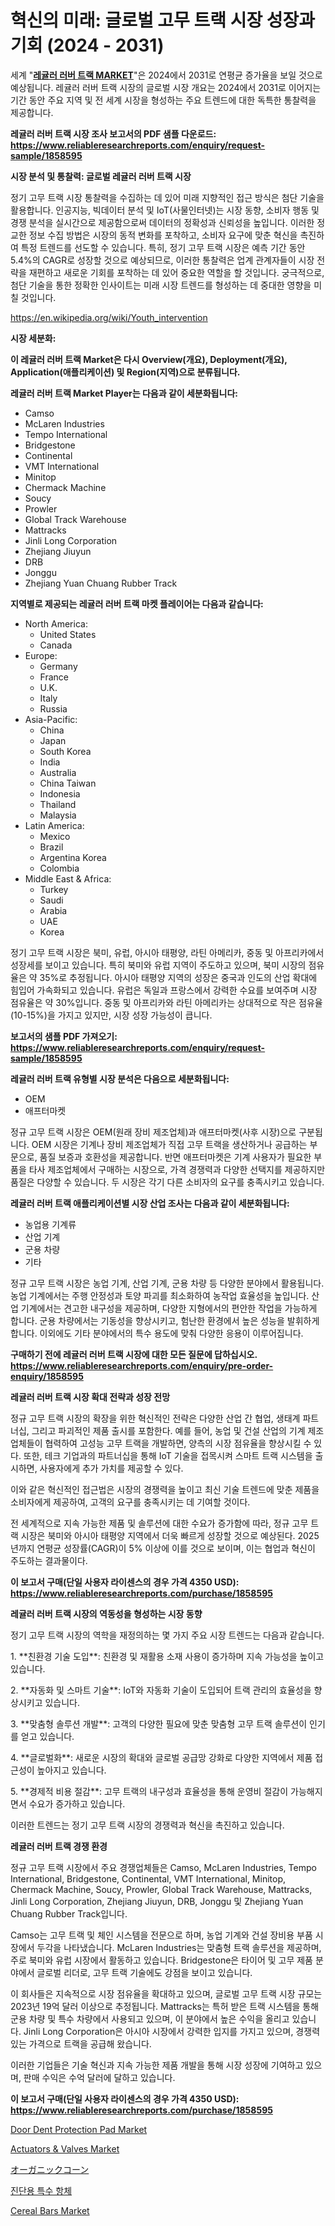 <p><h1>혁신의 미래: 글로벌 고무 트랙 시장 성장과 기회 (2024 - 2031)</h1></p><p>세계 "<strong><a href="https://www.reliableresearchreports.com/regular-rubber-track-r1858595">레귤러 러버 트랙 MARKET</a></strong>"은 2024에서 2031로 연평균 증가율을 보일 것으로 예상됩니다. 레귤러 러버 트랙 시장의 글로벌 시장 개요는 2024에서 2031로 이어지는 기간 동안 주요 지역 및 전 세계 시장을 형성하는 주요 트렌드에 대한 독특한 통찰력을 제공합니다.</p>
<p><strong>레귤러 러버 트랙 시장 조사 보고서의 PDF 샘플 다운로드: <a href="https://www.reliableresearchreports.com/enquiry/request-sample/1858595">https://www.reliableresearchreports.com/enquiry/request-sample/1858595</a></strong></p>
<p><strong>시장 분석 및 통찰력: 글로벌 레귤러 러버 트랙 시장</strong></p>
<p><p>정기 고무 트랙 시장 통찰력을 수집하는 데 있어 미래 지향적인 접근 방식은 첨단 기술을 활용합니다. 인공지능, 빅데이터 분석 및 IoT(사물인터넷)는 시장 동향, 소비자 행동 및 경쟁 분석을 실시간으로 제공함으로써 데이터의 정확성과 신뢰성을 높입니다. 이러한 정교한 정보 수집 방법은 시장의 동적 변화를 포착하고, 소비자 요구에 맞춘 혁신을 촉진하여 특정 트렌드를 선도할 수 있습니다. 특히, 정기 고무 트랙 시장은 예측 기간 동안 5.4%의 CAGR로 성장할 것으로 예상되므로, 이러한 통찰력은 업계 관계자들이 시장 전략을 재편하고 새로운 기회를 포착하는 데 있어 중요한 역할을 할 것입니다. 궁극적으로, 첨단 기술을 통한 정확한 인사이트는 미래 시장 트렌드를 형성하는 데 중대한 영향을 미칠 것입니다.</p></p>
<p><a href="%7CAUTHORITHY_DOMAIN_URL%7C">https://en.wikipedia.org/wiki/Youth_intervention</a></p>
<p><strong>시장 세분화:</strong></p>
<p><strong>이 레귤러 러버 트랙 Market은 다시 Overview(개요), Deployment(개요), Application(애플리케이션) 및 Region(지역)으로 분류됩니다.</strong></p>
<p><strong>레귤러 러버 트랙 Market Player는 다음과 같이 세분화됩니다:</strong></p>
<p><ul><li>Camso</li><li>McLaren Industries</li><li>Tempo International</li><li>Bridgestone</li><li>Continental</li><li>VMT International</li><li>Minitop</li><li>Chermack Machine</li><li>Soucy</li><li>Prowler</li><li>Global Track Warehouse</li><li>Mattracks</li><li>Jinli Long Corporation</li><li>Zhejiang Jiuyun</li><li>DRB</li><li>Jonggu</li><li>Zhejiang Yuan Chuang Rubber Track</li></ul></p>
<p><strong>지역별로 제공되는 레귤러 러버 트랙 마켓 플레이어는 다음과 같습니다:</strong></p>
<p><ul>
    <li>
        North America:
        <ul>
            <li>United States</li>
            <li>Canada</li>
        </ul>
    </li>
    <li>
        Europe:
        <ul>
            <li>Germany</li>
            <li>France</li>
            <li>U.K.</li>
            <li>Italy</li>
            <li>Russia</li>
        </ul>
    </li>
    <li>
        Asia-Pacific:
        <ul>
            <li>China</li>
            <li>Japan</li>
            <li>South Korea</li>
            <li>India</li>
            <li>Australia</li>
            <li>China Taiwan</li>
            <li>Indonesia</li>
            <li>Thailand</li>
            <li>Malaysia</li>
        </ul>
    </li>
    <li>
        Latin America:
        <ul>
            <li>Mexico</li>
            <li>Brazil</li>
            <li>Argentina Korea</li>
            <li>Colombia</li>
        </ul>
    </li>
    <li>
        Middle East & Africa:
        <ul>
            <li>Turkey</li>
            <li>Saudi</li>
            <li>Arabia</li>
            <li>UAE</li>
            <li>Korea</li>
        </ul>
    </li>
    </ul></p>
<p><p>정기 고무 트랙 시장은 북미, 유럽, 아시아 태평양, 라틴 아메리카, 중동 및 아프리카에서 성장세를 보이고 있습니다. 특히 북미와 유럽 지역이 주도하고 있으며, 북미 시장의 점유율은 약 35%로 추정됩니다. 아시아 태평양 지역의 성장은 중국과 인도의 산업 확대에 힘입어 가속화되고 있습니다. 유럽은 독일과 프랑스에서 강력한 수요를 보여주며 시장 점유율은 약 30%입니다. 중동 및 아프리카와 라틴 아메리카는 상대적으로 작은 점유율(10-15%)을 가지고 있지만, 시장 성장 가능성이 큽니다.</p></p>
<p><strong>보고서의 샘플 PDF 가져오기: <a href="https://www.reliableresearchreports.com/enquiry/request-sample/1858595">https://www.reliableresearchreports.com/enquiry/request-sample/1858595</a></strong></p>
<p><strong>레귤러 러버 트랙 유형별 시장 분석은 다음으로 세분화됩니다:</strong></p>
<p><ul><li>OEM</li><li>애프터마켓</li></ul></p>
<p><p>정규 고무 트랙 시장은 OEM(원래 장비 제조업체)과 애프터마켓(사후 시장)으로 구분됩니다. OEM 시장은 기계나 장비 제조업체가 직접 고무 트랙을 생산하거나 공급하는 부문으로, 품질 보증과 호환성을 제공합니다. 반면 애프터마켓은 기계 사용자가 필요한 부품을 타사 제조업체에서 구매하는 시장으로, 가격 경쟁력과 다양한 선택지를 제공하지만 품질은 다양할 수 있습니다. 두 시장은 각기 다른 소비자의 요구를 충족시키고 있습니다.</p></p>
<p><strong>레귤러 러버 트랙 애플리케이션별 시장 산업 조사는 다음과 같이 세분화됩니다:</strong></p>
<p><ul><li>농업용 기계류</li><li>산업 기계</li><li>군용 차량</li><li>기타</li></ul></p>
<p><p>정규 고무 트랙 시장은 농업 기계, 산업 기계, 군용 차량 등 다양한 분야에서 활용됩니다. 농업 기계에서는 주행 안정성과 토양 파괴를 최소화하여 농작업 효율성을 높입니다. 산업 기계에서는 견고한 내구성을 제공하며, 다양한 지형에서의 편안한 작업을 가능하게 합니다. 군용 차량에서는 기동성을 향상시키고, 험난한 환경에서 높은 성능을 발휘하게 합니다. 이외에도 기타 분야에서의 특수 용도에 맞춰 다양한 응용이 이루어집니다.</p></p>
<p><strong>구매하기 전에 레귤러 러버 트랙 시장에 대한 모든 질문에 답하십시오. <a href="https://www.reliableresearchreports.com/enquiry/pre-order-enquiry/1858595">https://www.reliableresearchreports.com/enquiry/pre-order-enquiry/1858595</a></strong></p>
<p><strong>레귤러 러버 트랙 시장 확대 전략과 성장 전망</strong></p>
<p><p>정규 고무 트랙 시장의 확장을 위한 혁신적인 전략은 다양한 산업 간 협업, 생태계 파트너십, 그리고 파괴적인 제품 출시를 포함한다. 예를 들어, 농업 및 건설 산업의 기계 제조업체들이 협력하여 고성능 고무 트랙을 개발하면, 양측의 시장 점유율을 향상시킬 수 있다. 또한, 테크 기업과의 파트너십을 통해 IoT 기술을 접목시켜 스마트 트랙 시스템을 출시하면, 사용자에게 추가 가치를 제공할 수 있다.</p><p>이와 같은 혁신적인 접근법은 시장의 경쟁력을 높이고 최신 기술 트렌드에 맞춘 제품을 소비자에게 제공하여, 고객의 요구를 충족시키는 데 기여할 것이다. </p><p>전 세계적으로 지속 가능한 제품 및 솔루션에 대한 수요가 증가함에 따라, 정규 고무 트랙 시장은 북미와 아시아 태평양 지역에서 더욱 빠르게 성장할 것으로 예상된다. 2025년까지 연평균 성장률(CAGR)이 5% 이상에 이를 것으로 보이며, 이는 협업과 혁신이 주도하는 결과물이다.</p></p>
<p><strong>이 보고서 구매(단일 사용자 라이센스의 경우 가격 4350 USD): <a href="https://www.reliableresearchreports.com/purchase/1858595">https://www.reliableresearchreports.com/purchase/1858595</a></strong></p>
<p><strong>레귤러 러버 트랙 시장의 역동성을 형성하는 시장 동향</strong></p>
<p><p>정기 고무 트랙 시장의 역학을 재정의하는 몇 가지 주요 시장 트렌드는 다음과 같습니다.</p><p>1. **친환경 기술 도입**: 친환경 및 재활용 소재 사용이 증가하며 지속 가능성을 높이고 있습니다.</p><p>2. **자동화 및 스마트 기술**: IoT와 자동화 기술이 도입되어 트랙 관리의 효율성을 향상시키고 있습니다.</p><p>3. **맞춤형 솔루션 개발**: 고객의 다양한 필요에 맞춘 맞춤형 고무 트랙 솔루션이 인기를 얻고 있습니다.</p><p>4. **글로벌화**: 새로운 시장의 확대와 글로벌 공급망 강화로 다양한 지역에서 제품 접근성이 높아지고 있습니다.</p><p>5. **경제적 비용 절감**: 고무 트랙의 내구성과 효율성을 통해 운영비 절감이 가능해지면서 수요가 증가하고 있습니다.</p><p>이러한 트렌드는 정기 고무 트랙 시장의 경쟁력과 혁신을 촉진하고 있습니다.</p></p>
<p><strong>레귤러 러버 트랙 경쟁 환경</strong></p>
<p><p>정규 고무 트랙 시장에서 주요 경쟁업체들은 Camso, McLaren Industries, Tempo International, Bridgestone, Continental, VMT International, Minitop, Chermack Machine, Soucy, Prowler, Global Track Warehouse, Mattracks, Jinli Long Corporation, Zhejiang Jiuyun, DRB, Jonggu 및 Zhejiang Yuan Chuang Rubber Track입니다.</p><p>Camso는 고무 트랙 및 체인 시스템을 전문으로 하며, 농업 기계와 건설 장비용 부품 시장에서 두각을 나타냈습니다. McLaren Industries는 맞춤형 트랙 솔루션을 제공하며, 주로 북미와 유럽 시장에서 활동하고 있습니다. Bridgestone은 타이어 및 고무 제품 분야에서 글로벌 리더로, 고무 트랙 기술에도 강점을 보이고 있습니다.</p><p>이 회사들은 지속적으로 시장 점유율을 확대하고 있으며, 글로벌 고무 트랙 시장 규모는 2023년 19억 달러 이상으로 추정됩니다. Mattracks는 특허 받은 트랙 시스템을 통해 군용 차량 및 특수 차량에서 사용되고 있으며, 이 분야에서 높은 수익을 올리고 있습니다. Jinli Long Corporation은 아시아 시장에서 강력한 입지를 가지고 있으며, 경쟁력 있는 가격으로 트랙을 공급해 왔습니다. </p><p>이러한 기업들은 기술 혁신과 지속 가능한 제품 개발을 통해 시장 성장에 기여하고 있으며, 판매 수익은 수억 달러에 달하고 있습니다.</p></p>
<p><strong>이 보고서 구매(단일 사용자 라이센스의 경우 가격 4350 USD): <a href="https://www.reliableresearchreports.com/purchase/1858595">https://www.reliableresearchreports.com/purchase/1858595</a></strong></p>
<p><p><a href="https://github.com/gdfhhhj/Market-Research-Report-List-6/blob/main/door-dent-protection-pad-market.md">Door Dent Protection Pad Market</a></p><p><a href="https://issuu.com/reportprime-2/docs/actuators-valves-market-size-2030.p_a8125199f32574">Actuators & Valves Market</a></p><p><a href="https://medium.com/@ridleydamion/%E3%82%B0%E3%83%AD%E3%83%BC%E3%83%90%E3%83%AB%E3%82%AA%E3%83%BC%E3%82%AC%E3%83%8B%E3%83%83%E3%82%AF%E3%82%B3%E3%83%BC%E3%83%B3%E5%B8%82%E5%A0%B4-%E8%A3%BD%E5%93%81%E3%82%BF%E3%82%A4%E3%83%97-%E3%82%AA%E3%83%BC%E3%82%AC%E3%83%8B%E3%83%83%E3%82%AF%E3%82%A4%E3%82%A8%E3%83%AD%E3%83%BC%E3%82%B3%E3%83%BC%E3%83%B3-%E3%82%AA%E3%83%BC%E3%82%AC%E3%83%8B%E3%83%83%E3%82%AF%E3%83%9B%E3%83%AF%E3%82%A4%E3%83%88%E3%82%B3%E3%83%BC%E3%83%B3-%E3%81%9D%E3%81%AE%E4%BB%96-%E3%82%A8%E3%83%B3%E3%83%89%E3%83%A6%E3%83%BC%E3%82%B6%E3%83%BC-%E3%81%8A%E3%82%88%E3%81%B3%E5%9C%B0%E5%9F%9F%E3%81%AB%E7%84%A6%E7%82%B9%E3%82%92%E5%BD%93%E3%81%A6%E3%81%9F%E5%88%86%E6%9E%90%E3%81%A8%E4%BA%88%E6%B8%AC-2024%E5%B9%B4%E3%81%8B%E3%82%892031%E5%B9%B4%E3%81%BE%E3%81%A7-272658753fdc">オーガニックコーン</a></p><p><a href="https://medium.com/@joshuapierce88/%EC%A0%84%EB%9E%B5-%EB%A1%9C%EB%93%9C%EB%A7%B5-%EA%B8%80%EB%A1%9C%EB%B2%8C-%EC%A7%84%EB%8B%A8-%EC%A0%84%EB%AC%B8-%ED%95%AD%EC%B2%B4-%EC%8B%9C%EC%9E%A5-%ED%86%B5%EC%B0%B0%EB%A0%A5%EA%B3%BC-%EA%B8%B0%ED%9A%8C-2024-2031-e527c6159b08">진단용 특수 항체</a></p><p><a href="https://www.linkedin.com/pulse/cereal-bars-market2024-2031-industry-insights-investment-lw6oe?trackingId=UD86gEFPSKCNfiD0liMKvw%3D%3D">Cereal Bars Market</a></p></p>